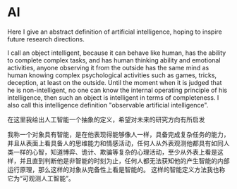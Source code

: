 # AI
Here I give an abstract definition of artificial intelligence, hoping to inspire future research directions.

I call an object intelligent, because it can behave like human, has the ability to complete complex tasks, and has human thinking ability and emotional activities, anyone observing it from the outside has the same mind as human knowing complex psychological activities such as games, tricks, deception, at least on the outside. Until the moment when it is judged that he is non-intelligent, no one can know the internal operating principle of his intelligence, then such an object is intelligent in terms of completeness.
I also call this intelligence definition "observable artificial intelligence".

在这里我给出人工智能一个抽象的定义，希望对未来的研究方向有所启发

我称一个对象具有智能，是在他表现得能够像人一样，具备完成复杂任务的能力，并且从表面上看具备人的思维能力和情感活动，任何人从外表观测他都具有如同人类一样的心智，知道博弈、诡计、欺骗等复杂的心理活动，至少从外表上看是这样，并且直到判断他是非智能的时刻为止，任何人都无法获知他的产生智能的内部运行原理，那么这样的对象从完备性上看是智能的。
这样的智能定义方法我也称它为“可观测人工智能”。
